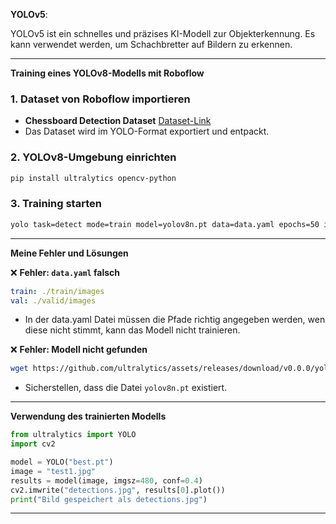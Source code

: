 
**YOLOv5**:

YOLOv5 ist ein schnelles und präzises KI-Modell zur Objekterkennung. Es kann verwendet werden, um Schachbretter auf Bildern zu erkennen.

---

**Training eines YOLOv8-Modells mit Roboflow**

### 1. **Dataset von Roboflow importieren**

- **Chessboard Detection Dataset** [Dataset-Link](https://universe.roboflow.com/yepes/c5-zabgq)
- Das Dataset wird im YOLO-Format exportiert und entpackt.

### 2. **YOLOv8-Umgebung einrichten**

```bash
pip install ultralytics opencv-python
```

### 3. **Training starten**

```bash
yolo task=detect mode=train model=yolov8n.pt data=data.yaml epochs=50 imgsz=480 device=0
```

---

**Meine Fehler und Lösungen**

❌ **Fehler: `data.yaml` falsch**

```yaml
train: ./train/images
val: ./valid/images
```

- In der data.yaml Datei müssen die Pfade richtig angegeben werden, wen diese nicht stimmt, kann das Modell nicht trainieren.

❌ **Fehler: Modell nicht gefunden**

```bash
wget https://github.com/ultralytics/assets/releases/download/v0.0.0/yolov8n.pt
```

- Sicherstellen, dass die Datei `yolov8n.pt` existiert.

---

**Verwendung des trainierten Modells**

```python
from ultralytics import YOLO
import cv2

model = YOLO("best.pt")
image = "test1.jpg"
results = model(image, imgsz=480, conf=0.4)
cv2.imwrite("detections.jpg", results[0].plot())
print("Bild gespeichert als detections.jpg")
```


---
